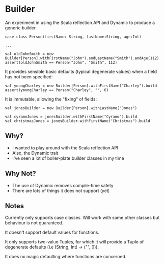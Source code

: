 Builder
=======

An experiment in using the Scala reflection API and Dynamic to produce a generic builder.

    case class Person(firstName: String, lastName:String, age:Int)

    ...

    val oldJohnSmith = new Builder[Person].withFirstName("John").andLastName("Smith").andAge(112).build
    assert(oldJohnSmith == Person("John", "Smith", 112)

It provides sensible basic defaults (typical degenerate values) when a field has not been specified:

    val youngCharley = new Builder[Person].withFirstName("Charley").build
    assert(youngCharley == Person("Charley", "", 0)

It is immutable, allowing the "fixing" of fields:

    val jonesBuilder = new Builder[Person].withLastName("Jones")

    val cyranoJones = jonesBuilder.withFirstName("Cyrano").build
    val christmasJones = jonesBuilder.withFirstName("Christmas").build

Why?
----

* I wanted to play around with the Scala reflection API
* Also, the Dynamic trait
* I've seen a lot of boiler-plate builder classes in my time

Why Not?
--------

* The use of Dynamic removes compile-time safety
* There are lots of things it does not support (yet)

Notes
-----

Currently only supports case classes. Will work with some other classes but behaviour is not guaranteed.

It doesn't support default values for functions.

It only supports two-value Tuples, for which it will provide a Tuple of degenerate defaults (i.e (String, Int) -> ("", 0)).

It does no magic defaulting where functions are concerned.
